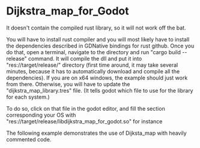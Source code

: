 # Dijkstra_map_for_Godot

It doesn't contain the compiled rust library, so it will not work off the bat.

You will have to install rust compiler and you will most likely have to install the dependencies described in GDNative bindings for rust github.
Once you do that, open a terminal, navigate to the directory and run "cargo build --release" command.
It will compile the dll and put it into "res://target/release/" directory (first time around, it may take several minutes, because it has to automatically download and compile all the dependencies).
If you are on x64 windows, the example should just work from there. Otherwise, you will have to update the "dijkstra_map_library.tres" file. (It tells godot which file to use for the library for each system.)

To do so, click on that file in the godot editor, and fill the section corresponding your OS with "res://target/release/libdijkstra_map_for_godot.so" for instance

The following example demonstrates the use of Dijksta_map with heavily commented code.
